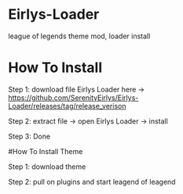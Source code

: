 # Eirlys-Loader
league of legends theme mod, loader install

# How To Install

Step 1: download file Eirlys Loader here  -> https://github.com/SerenityEirlys/Eirlys-Loader/releases/tag/release_verison

Step 2: extract file -> open Eirlys Loader -> install

Step 3: Done

#How To Install Theme

Step 1: download theme

Step 2: pull on plugins and start leagend of leagend
